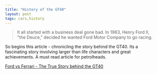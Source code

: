```yaml
---
title: "History of the GT40"
layout: post
tags: cars,history
---
```


>It all started with a business deal gone bad. In 1963, Henry Ford II, "the Deuce," decided he wanted Ford Motor Company to go racing. 

So begins this article - chronicling the story behind the GT40. Its a fascinating story involving larger than life characters and great achievements. A must read article for petrolheads. 

[Ford vs Ferrari - The True Story behind the GT40](https://www.popularmechanics.com/cars/a29369582/ford-v-ferrari-true-story/)
